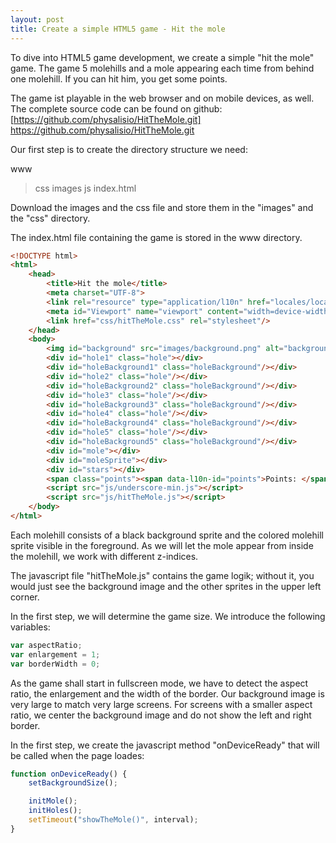 ```yaml
---
layout: post
title: Create a simple HTML5 game - Hit the mole
---
```


To dive into HTML5 game development, we create a simple "hit the mole" game. The game 5 molehills and a mole appearing each time from behind one molehill. If you can hit him, you get some points.


The game ist playable in the web browser and on mobile devices, as well. The complete source code can be found on github: [https://github.com/physalisio/HitTheMole.git] https://github.com/physalisio/HitTheMole.git

Our first step is to create the directory structure we need:

www
>css
>images
>js
>index.html

Download the images and the css file and store them in the "images" and the "css" directory.

The index.html file containing the game is stored in the www directory.


```html
<!DOCTYPE html>
<html>
    <head>
        <title>Hit the mole</title>
        <meta charset="UTF-8">
        <link rel="resource" type="application/l10n" href="locales/locales.ini" />
        <meta id="Viewport" name="viewport" content="width=device-width,initial-scale=1.0, maximum-scale=1.0, minimum-scale=1.0">
        <link href="css/hitTheMole.css" rel="stylesheet"/>
    </head>
    <body>
        <img id="background" src="images/background.png" alt="background"/>
        <div id="hole1" class="hole"></div>
        <div id="holeBackground1" class="holeBackground"/></div>
        <div id="hole2" class="hole"/></div>
        <div id="holeBackground2" class="holeBackground"/></div>
        <div id="hole3" class="hole"/></div>
        <div id="holeBackground3" class="holeBackground"/></div>
        <div id="hole4" class="hole"/></div>
        <div id="holeBackground4" class="holeBackground"/></div>
        <div id="hole5" class="hole"/></div>
        <div id="holeBackground5" class="holeBackground"/></div>
        <div id="mole"></div>
        <div id="moleSprite"></div>
        <div id="stars"></div>
        <span class="points"><span data-l10n-id="points">Points: </span><span id="points">0</span></span>
        <script src="js/underscore-min.js"></script>
        <script src="js/hitTheMole.js"></script>
    </body>
</html>

```

Each molehill consists of a black background sprite and the colored molehill sprite visible in the foreground. As we will let the mole appear from inside the molehill, we work with different z-indices.

The javascript file "hitTheMole.js" contains the game logik; without it, you would just see the background image and the other sprites in the upper left corner.

In the first step, we will determine the game size. We introduce the following variables:

```javascript
var aspectRatio;
var enlargement = 1;
var borderWidth = 0;
```

As the game shall start in fullscreen mode, we have to detect the aspect ratio, the enlargement and the width of the border. Our background image is very large to match very large screens. For screens with a smaller aspect ratio, we center the background image and do not show the left and right border.

In the first step, we create the javascript method "onDeviceReady" that will be called when the page loades:

```javascript
function onDeviceReady() {
    setBackgroundSize();

    initMole();
    initHoles();
    setTimeout("showTheMole()", interval);
}

```
